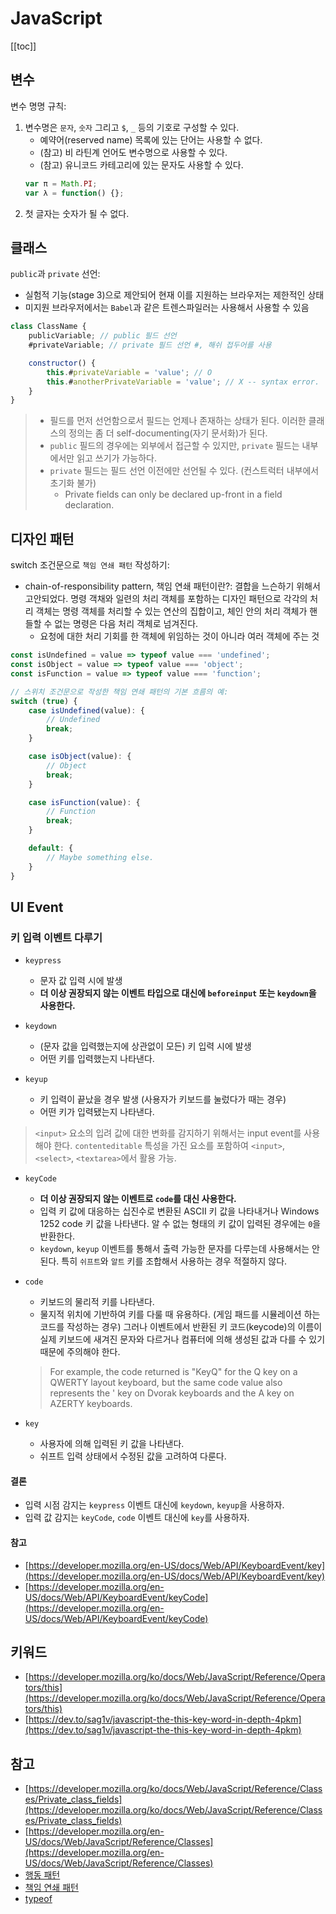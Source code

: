 # JavaScript

[[toc]]

## 변수

변수 명명 규칙:

1. 변수명은 `문자`, `숫자` 그리고 `$`, `_` 등의 기호로 구성할 수 있다.
    - 예약어(reserved name) 목록에 있는 단어는 사용할 수 없다.
    - (참고) 비 라틴계 언어도 변수명으로 사용할 수 있다.
    - (참고) 유니코드 카테고리에 있는 문자도 사용할 수 있다.
    ```javascript
    var π = Math.PI;
    var λ = function() {};
    ```
2. 첫 글자는 숫자가 될 수 없다.

## 클래스

`public`과 `private` 선언:

- 실험적 기능(stage 3)으로 제안되어 현재 이를 지원하는 브라우저는 제한적인 상태
- 미지원 브라우저에서는 `Babel`과 같은 트렌스파일러는 사용해서 사용할 수 있음

```javascript
class ClassName {
    publicVariable; // public 필드 선언
    #privateVariable; // private 필드 선언 #, 해쉬 접두어를 사용

    constructor() {
        this.#privateVariable = 'value'; // O
        this.#anotherPrivateVariable = 'value'; // X -- syntax error.
    }
}
```

> - 필드를 먼저 선언함으로서 필드는 언제나 존재하는 상태가 된다. 이러한 클래스의 정의는 좀 더 self-documenting(자기 문서화)가 된다. 
> - `public` 필드의 경우에는 외부에서 접근할 수 있지만, `private` 필드는 내부에서만 읽고 쓰기가 가능하다. 
> - `private` 필드는 필드 선언 이전에만 선언될 수 있다. (컨스트럭터 내부에서 초기화 불가)
>   - Private fields can only be declared up-front in a field declaration.

## 디자인 패턴

switch 조건문으로 `책임 연쇄 패턴` 작성하기:

- chain-of-responsibility pattern, 책임 연쇄 패턴이란?: 결합을 느슨하기 위해서 고안되었다. 명령 객채와 일련의 처리 객체를 포함하는 디자인 패턴으로 각각의 처리 객체는 명령 객체를 처리할 수 있는 연산의 집합이고, 체인 안의 처리 객체가 핸들할 수 없는 명령은 다음 처리 객체로 넘겨진다. 
    - 요청에 대한 처리 기회를 한 객체에 위임하는 것이 아니라 여러 객체에 주는 것  

```javascript
const isUndefined = value => typeof value === 'undefined';
const isObject = value => typeof value === 'object';
const isFunction = value => typeof value === 'function';

// 스위치 조건문으로 작성한 책임 연쇄 패턴의 기본 흐름의 예:
switch (true) {
    case isUndefined(value): {
        // Undefined
        break;
    }

    case isObject(value): {
        // Object
        break;
    }

    case isFunction(value): {
        // Function
        break;
    }

    default: {
        // Maybe something else.
    }
}
``` 

## UI Event

### 키 입력 이벤트 다루기

- `keypress`
    - 문자 값 입력 시에 발생
    - **더 이상 권장되지 않는 이벤트 타입으로 대신에 `beforeinput` 또는 `keydown`을 사용한다.**
    
- `keydown`
    - (문자 값을 입력했는지에 상관없이 모든) 키 입력 시에 발생
    - 어떤 키를 입력했는지 나타낸다.
    
- `keyup`
    - 키 입력이 끝났을 경우 발생 (사용자가 키보드를 눌렀다가 때는 경우)
    - 어떤 키가 입력됐는지 나타낸다.
    
> `<input>` 요소의 입려 값에 대한 변화를 감지하기 위해서는 input event를 사용해야 한다. `contenteditable` 특성을 가진 요소를 포함하여 `<input>`, `<select>`, `<textarea>`에서 활용 가능.

- `keyCode`
    - **더 이상 권장되지 않는 이벤트로 `code`를 대신 사용한다.**
    - 입력 키 값에 대응하는 십진수로 변환된 ASCII 키 값을 나타내거나 Windows 1252 code 키 값을 나타낸다. 알 수 없는 형태의 키 값이 입력된 경우에는 `0`을 반환한다.
    - `keydown`, `keyup` 이벤트를 통해서 출력 가능한 문자를 다루는데 사용해서는 안된다. 특히 `쉬프트`와 `알트` 키를 조합해서 사용하는 경우 적절하지 않다.
    
- `code`
    - 키보드의 물리적 키를 나타낸다. 
    - 물지적 위치에 기반하여 키를 다룰 때 유용하다. (게임 패드를 시뮬레이션 하는 코드를 작성하는 경우) 그러나 이벤트에서 반환된 키 코드(keycode)의 이름이 실제 키보드에 새겨진 문자와 다르거나 컴퓨터에 의해 생성된 값과 다를 수 있기 때문에 주의해야 한다.
    > For example, the code returned is "KeyQ" for the Q key on a QWERTY layout keyboard, but the same code value also represents the ' key on Dvorak keyboards and the A key on AZERTY keyboards.
 
- `key`
    - 사용자에 의해 입력된 키 값을 나타낸다.
    - 쉬프트 입력 상태에서 수정된 값을 고려하여 다룬다.
    
#### 결론

- 입력 시점 감지는 `keypress` 이벤트 대신에 `keydown`, `keyup`을 사용하자.
- 입력 값 감지는 `keyCode`, `code` 이벤트 대신에 `key`를 사용하자.

#### 참고

- [https://developer.mozilla.org/en-US/docs/Web/API/KeyboardEvent/key](https://developer.mozilla.org/en-US/docs/Web/API/KeyboardEvent/key)
- [https://developer.mozilla.org/en-US/docs/Web/API/KeyboardEvent/keyCode](https://developer.mozilla.org/en-US/docs/Web/API/KeyboardEvent/keyCode)

## 키워드

- [https://developer.mozilla.org/ko/docs/Web/JavaScript/Reference/Operators/this](https://developer.mozilla.org/ko/docs/Web/JavaScript/Reference/Operators/this)
- [https://dev.to/sag1v/javascript-the-this-key-word-in-depth-4pkm](https://dev.to/sag1v/javascript-the-this-key-word-in-depth-4pkm)
    
## 참고

- [https://developer.mozilla.org/ko/docs/Web/JavaScript/Reference/Classes/Private_class_fields](https://developer.mozilla.org/ko/docs/Web/JavaScript/Reference/Classes/Private_class_fields)
- [https://developer.mozilla.org/en-US/docs/Web/JavaScript/Reference/Classes](https://developer.mozilla.org/en-US/docs/Web/JavaScript/Reference/Classes)
- [행동 패턴](https://peter-cho.gitbook.io/book/12-gof/gof_2)
- [책임 연쇄 패턴](https://ko.wikipedia.org/wiki/%EC%B1%85%EC%9E%84_%EC%97%B0%EC%87%84_%ED%8C%A8%ED%84%B4)
- [typeof](https://developer.mozilla.org/ko/docs/Web/JavaScript/Reference/Operators/typeof)

